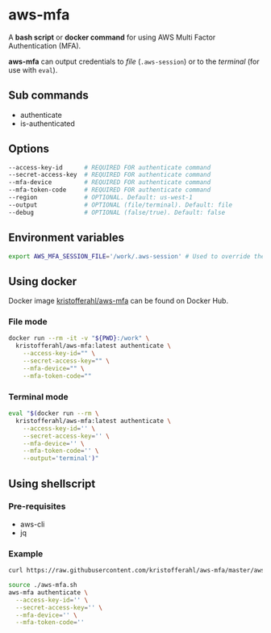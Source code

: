 # aws-mfa

A **bash script** or **docker command** for using AWS Multi Factor Authentication (MFA).

**aws-mfa** can output credentials to *file* (`.aws-session`) or to the *terminal* (for use with `eval`).

## Sub commands

- authenticate
- is-authenticated

## Options

```bash
--access-key-id      # REQUIRED FOR authenticate command
--secret-access-key  # REQUIRED FOR authenticate command
--mfa-device         # REQUIRED FOR authenticate command
--mfa-token-code     # REQUIRED FOR authenticate command
--region             # OPTIONAL. Default: us-west-1
--output             # OPTIONAL (file/terminal). Default: file
--debug              # OPTIONAL (false/true). Default: false
```

## Environment variables

```bash
export AWS_MFA_SESSION_FILE='/work/.aws-session' # Used to override the path to and name of the session file created/imported
```

## Using docker

Docker image [kristofferahl/aws-mfa](https://hub.docker.com/r/kristofferahl/aws-mfa/) can be found on Docker Hub.

### File mode

```bash
docker run --rm -it -v "${PWD}:/work" \
  kristofferahl/aws-mfa:latest authenticate \
    --access-key-id="" \
    --secret-access-key="" \
    --mfa-device="" \
    --mfa-token-code=""
```

### Terminal mode

```bash
eval "$(docker run --rm \
  kristofferahl/aws-mfa:latest authenticate \
    --access-key-id='' \
    --secret-access-key='' \
    --mfa-device='' \
    --mfa-token-code='' \
    --output='terminal')"
```

## Using shellscript

### Pre-requisites
- aws-cli
- jq

### Example

```bash
curl https://raw.githubusercontent.com/kristofferahl/aws-mfa/master/aws-mfa.sh > ./aws-mfa.sh

source ./aws-mfa.sh
aws-mfa authenticate \
  --access-key-id='' \
  --secret-access-key='' \
  --mfa-device='' \
  --mfa-token-code=''
```
